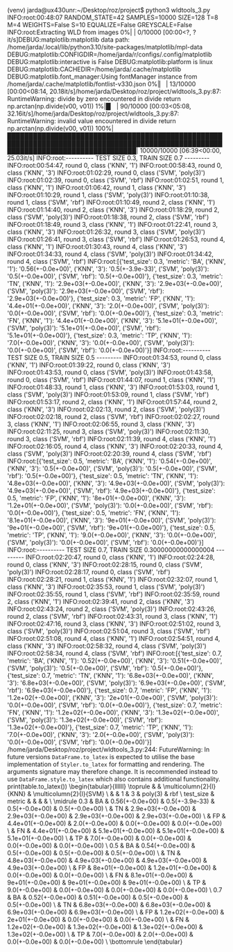 (venv) jarda@ux430unr:~/Desktop/roz/project$ python3 wldtools_3.py 
INFO:root:00:48:07
RANDOM_STATE=42
SAMPLES=10000
SIZE=128
T=8
M=4
WEIGHTS=False
S=10
EQUALIZE=False
GREYSCALE=False
INFO:root:Extracting WLD from images
  0%|                                                                                                                                              | 0/10000 [00:00<?, ?it/s]DEBUG:matplotlib:matplotlib data path: /home/jarda/.local/lib/python3.10/site-packages/matplotlib/mpl-data
DEBUG:matplotlib:CONFIGDIR=/home/jarda/r/configs/.config/matplotlib
DEBUG:matplotlib:interactive is False
DEBUG:matplotlib:platform is linux
DEBUG:matplotlib:CACHEDIR=/home/jarda/.cache/matplotlib
DEBUG:matplotlib.font_manager:Using fontManager instance from /home/jarda/.cache/matplotlib/fontlist-v330.json
  0%|▏                                                                                                                                    | 13/10000 [00:00<08:14, 20.18it/s]/home/jarda/Desktop/roz/project/wldtools_3.py:87: RuntimeWarning: divide by zero encountered in divide
  return np.arctan(np.divide(v00, v01))
  1%|█▏                                                                                                                                   | 90/10000 [00:03<05:08, 32.16it/s]/home/jarda/Desktop/roz/project/wldtools_3.py:87: RuntimeWarning: invalid value encountered in divide
  return np.arctan(np.divide(v00, v01))
100%|██████████████████████████████████████████████████████████████████████████████████████████████████████████████████████████████████| 10000/10000 [06:39<00:00, 25.03it/s]
INFO:root:---------- TEST SIZE 0.3, TRAIN SIZE 0.7 ---------
INFO:root:00:54:47, round 0, class ('KNN', '1')
INFO:root:00:58:43, round 0, class ('KNN', '3')
INFO:root:01:02:29, round 0, class ('SVM', 'poly(3)')
INFO:root:01:02:39, round 0, class ('SVM', 'rbf')
INFO:root:01:02:51, round 1, class ('KNN', '1')
INFO:root:01:06:42, round 1, class ('KNN', '3')
INFO:root:01:10:29, round 1, class ('SVM', 'poly(3)')
INFO:root:01:10:38, round 1, class ('SVM', 'rbf')
INFO:root:01:10:49, round 2, class ('KNN', '1')
INFO:root:01:14:40, round 2, class ('KNN', '3')
INFO:root:01:18:29, round 2, class ('SVM', 'poly(3)')
INFO:root:01:18:38, round 2, class ('SVM', 'rbf')
INFO:root:01:18:49, round 3, class ('KNN', '1')
INFO:root:01:22:41, round 3, class ('KNN', '3')
INFO:root:01:26:32, round 3, class ('SVM', 'poly(3)')
INFO:root:01:26:41, round 3, class ('SVM', 'rbf')
INFO:root:01:26:53, round 4, class ('KNN', '1')
INFO:root:01:30:43, round 4, class ('KNN', '3')
INFO:root:01:34:33, round 4, class ('SVM', 'poly(3)')
INFO:root:01:34:42, round 4, class ('SVM', 'rbf')
INFO:root:[{'test_size': 0.3, 'metric': 'BA', ('KNN', '1'): '0.56(+-0.0e+00)', ('KNN', '3'): '0.5(+-3.9e-33)', ('SVM', 'poly(3)'): '0.5(+-0.0e+00)', ('SVM', 'rbf'): '0.5(+-0.0e+00)'}, {'test_size': 0.3, 'metric': 'TN', ('KNN', '1'): '2.9e+03(+-0.0e+00)', ('KNN', '3'): '2.9e+03(+-0.0e+00)', ('SVM', 'poly(3)'): '2.9e+03(+-0.0e+00)', ('SVM', 'rbf'): '2.9e+03(+-0.0e+00)'}, {'test_size': 0.3, 'metric': 'FP', ('KNN', '1'): '4.4e+01(+-0.0e+00)', ('KNN', '3'): '2.0(+-0.0e+00)', ('SVM', 'poly(3)'): '0.0(+-0.0e+00)', ('SVM', 'rbf'): '0.0(+-0.0e+00)'}, {'test_size': 0.3, 'metric': 'FN', ('KNN', '1'): '4.4e+01(+-0.0e+00)', ('KNN', '3'): '5.1e+01(+-0.0e+00)', ('SVM', 'poly(3)'): '5.1e+01(+-0.0e+00)', ('SVM', 'rbf'): '5.1e+01(+-0.0e+00)'}, {'test_size': 0.3, 'metric': 'TP', ('KNN', '1'): '7.0(+-0.0e+00)', ('KNN', '3'): '0.0(+-0.0e+00)', ('SVM', 'poly(3)'): '0.0(+-0.0e+00)', ('SVM', 'rbf'): '0.0(+-0.0e+00)'}]
INFO:root:---------- TEST SIZE 0.5, TRAIN SIZE 0.5 ---------
INFO:root:01:34:53, round 0, class ('KNN', '1')
INFO:root:01:39:22, round 0, class ('KNN', '3')
INFO:root:01:43:53, round 0, class ('SVM', 'poly(3)')
INFO:root:01:43:58, round 0, class ('SVM', 'rbf')
INFO:root:01:44:07, round 1, class ('KNN', '1')
INFO:root:01:48:33, round 1, class ('KNN', '3')
INFO:root:01:53:03, round 1, class ('SVM', 'poly(3)')
INFO:root:01:53:09, round 1, class ('SVM', 'rbf')
INFO:root:01:53:17, round 2, class ('KNN', '1')
INFO:root:01:57:44, round 2, class ('KNN', '3')
INFO:root:02:02:13, round 2, class ('SVM', 'poly(3)')
INFO:root:02:02:18, round 2, class ('SVM', 'rbf')
INFO:root:02:02:27, round 3, class ('KNN', '1')
INFO:root:02:06:55, round 3, class ('KNN', '3')
INFO:root:02:11:25, round 3, class ('SVM', 'poly(3)')
INFO:root:02:11:30, round 3, class ('SVM', 'rbf')
INFO:root:02:11:39, round 4, class ('KNN', '1')
INFO:root:02:16:05, round 4, class ('KNN', '3')
INFO:root:02:20:33, round 4, class ('SVM', 'poly(3)')
INFO:root:02:20:39, round 4, class ('SVM', 'rbf')
INFO:root:[{'test_size': 0.5, 'metric': 'BA', ('KNN', '1'): '0.54(+-0.0e+00)', ('KNN', '3'): '0.5(+-0.0e+00)', ('SVM', 'poly(3)'): '0.5(+-0.0e+00)', ('SVM', 'rbf'): '0.5(+-0.0e+00)'}, {'test_size': 0.5, 'metric': 'TN', ('KNN', '1'): '4.8e+03(+-0.0e+00)', ('KNN', '3'): '4.9e+03(+-0.0e+00)', ('SVM', 'poly(3)'): '4.9e+03(+-0.0e+00)', ('SVM', 'rbf'): '4.9e+03(+-0.0e+00)'}, {'test_size': 0.5, 'metric': 'FP', ('KNN', '1'): '8e+01(+-0.0e+00)', ('KNN', '3'): '1.2e+01(+-0.0e+00)', ('SVM', 'poly(3)'): '0.0(+-0.0e+00)', ('SVM', 'rbf'): '0.0(+-0.0e+00)'}, {'test_size': 0.5, 'metric': 'FN', ('KNN', '1'): '8.1e+01(+-0.0e+00)', ('KNN', '3'): '9e+01(+-0.0e+00)', ('SVM', 'poly(3)'): '9e+01(+-0.0e+00)', ('SVM', 'rbf'): '9e+01(+-0.0e+00)'}, {'test_size': 0.5, 'metric': 'TP', ('KNN', '1'): '9.0(+-0.0e+00)', ('KNN', '3'): '0.0(+-0.0e+00)', ('SVM', 'poly(3)'): '0.0(+-0.0e+00)', ('SVM', 'rbf'): '0.0(+-0.0e+00)'}]
INFO:root:---------- TEST SIZE 0.7, TRAIN SIZE 0.30000000000000004 ---------
INFO:root:02:20:47, round 0, class ('KNN', '1')
INFO:root:02:24:28, round 0, class ('KNN', '3')
INFO:root:02:28:15, round 0, class ('SVM', 'poly(3)')
INFO:root:02:28:17, round 0, class ('SVM', 'rbf')
INFO:root:02:28:21, round 1, class ('KNN', '1')
INFO:root:02:32:07, round 1, class ('KNN', '3')
INFO:root:02:35:53, round 1, class ('SVM', 'poly(3)')
INFO:root:02:35:55, round 1, class ('SVM', 'rbf')
INFO:root:02:35:59, round 2, class ('KNN', '1')
INFO:root:02:39:41, round 2, class ('KNN', '3')
INFO:root:02:43:24, round 2, class ('SVM', 'poly(3)')
INFO:root:02:43:26, round 2, class ('SVM', 'rbf')
INFO:root:02:43:31, round 3, class ('KNN', '1')
INFO:root:02:47:16, round 3, class ('KNN', '3')
INFO:root:02:51:02, round 3, class ('SVM', 'poly(3)')
INFO:root:02:51:04, round 3, class ('SVM', 'rbf')
INFO:root:02:51:08, round 4, class ('KNN', '1')
INFO:root:02:54:51, round 4, class ('KNN', '3')
INFO:root:02:58:32, round 4, class ('SVM', 'poly(3)')
INFO:root:02:58:34, round 4, class ('SVM', 'rbf')
INFO:root:[{'test_size': 0.7, 'metric': 'BA', ('KNN', '1'): '0.52(+-0.0e+00)', ('KNN', '3'): '0.51(+-0.0e+00)', ('SVM', 'poly(3)'): '0.5(+-0.0e+00)', ('SVM', 'rbf'): '0.5(+-0.0e+00)'}, {'test_size': 0.7, 'metric': 'TN', ('KNN', '1'): '6.8e+03(+-0.0e+00)', ('KNN', '3'): '6.8e+03(+-0.0e+00)', ('SVM', 'poly(3)'): '6.9e+03(+-0.0e+00)', ('SVM', 'rbf'): '6.9e+03(+-0.0e+00)'}, {'test_size': 0.7, 'metric': 'FP', ('KNN', '1'): '1.2e+02(+-0.0e+00)', ('KNN', '3'): '2e+01(+-0.0e+00)', ('SVM', 'poly(3)'): '0.0(+-0.0e+00)', ('SVM', 'rbf'): '0.0(+-0.0e+00)'}, {'test_size': 0.7, 'metric': 'FN', ('KNN', '1'): '1.2e+02(+-0.0e+00)', ('KNN', '3'): '1.3e+02(+-0.0e+00)', ('SVM', 'poly(3)'): '1.3e+02(+-0.0e+00)', ('SVM', 'rbf'): '1.3e+02(+-0.0e+00)'}, {'test_size': 0.7, 'metric': 'TP', ('KNN', '1'): '7.0(+-0.0e+00)', ('KNN', '3'): '2.0(+-0.0e+00)', ('SVM', 'poly(3)'): '0.0(+-0.0e+00)', ('SVM', 'rbf'): '0.0(+-0.0e+00)'}]
/home/jarda/Desktop/roz/project/wldtools_3.py:244: FutureWarning: In future versions `DataFrame.to_latex` is expected to utilise the base implementation of `Styler.to_latex` for formatting and rendering. The arguments signature may therefore change. It is recommended instead to use `DataFrame.style.to_latex` which also contains additional functionality.
  print(table.to_latex())
\begin{tabular}{llllll}
\toprule
    &    & \multicolumn{2}{l}{KNN} & \multicolumn{2}{l}{SVM} \\
    &    &                   1 &                   3 &             poly(3) &                 rbf \\
test\_size & metric &                     &                     &                     &                     \\
\midrule
0.3 & BA &     0.56(+-0.0e+00) &      0.5(+-3.9e-33) &      0.5(+-0.0e+00) &      0.5(+-0.0e+00) \\
    & TN &  2.9e+03(+-0.0e+00) &  2.9e+03(+-0.0e+00) &  2.9e+03(+-0.0e+00) &  2.9e+03(+-0.0e+00) \\
    & FP &  4.4e+01(+-0.0e+00) &      2.0(+-0.0e+00) &      0.0(+-0.0e+00) &      0.0(+-0.0e+00) \\
    & FN &  4.4e+01(+-0.0e+00) &  5.1e+01(+-0.0e+00) &  5.1e+01(+-0.0e+00) &  5.1e+01(+-0.0e+00) \\
    & TP &      7.0(+-0.0e+00) &      0.0(+-0.0e+00) &      0.0(+-0.0e+00) &      0.0(+-0.0e+00) \\
0.5 & BA &     0.54(+-0.0e+00) &      0.5(+-0.0e+00) &      0.5(+-0.0e+00) &      0.5(+-0.0e+00) \\
    & TN &  4.8e+03(+-0.0e+00) &  4.9e+03(+-0.0e+00) &  4.9e+03(+-0.0e+00) &  4.9e+03(+-0.0e+00) \\
    & FP &    8e+01(+-0.0e+00) &  1.2e+01(+-0.0e+00) &      0.0(+-0.0e+00) &      0.0(+-0.0e+00) \\
    & FN &  8.1e+01(+-0.0e+00) &    9e+01(+-0.0e+00) &    9e+01(+-0.0e+00) &    9e+01(+-0.0e+00) \\
    & TP &      9.0(+-0.0e+00) &      0.0(+-0.0e+00) &      0.0(+-0.0e+00) &      0.0(+-0.0e+00) \\
0.7 & BA &     0.52(+-0.0e+00) &     0.51(+-0.0e+00) &      0.5(+-0.0e+00) &      0.5(+-0.0e+00) \\
    & TN &  6.8e+03(+-0.0e+00) &  6.8e+03(+-0.0e+00) &  6.9e+03(+-0.0e+00) &  6.9e+03(+-0.0e+00) \\
    & FP &  1.2e+02(+-0.0e+00) &    2e+01(+-0.0e+00) &      0.0(+-0.0e+00) &      0.0(+-0.0e+00) \\
    & FN &  1.2e+02(+-0.0e+00) &  1.3e+02(+-0.0e+00) &  1.3e+02(+-0.0e+00) &  1.3e+02(+-0.0e+00) \\
    & TP &      7.0(+-0.0e+00) &      2.0(+-0.0e+00) &      0.0(+-0.0e+00) &      0.0(+-0.0e+00) \\
\bottomrule
\end{tabular}

